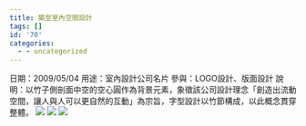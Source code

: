 ```yaml
---
title: 築至室內空間設計
tags: []
id: '70'
categories:
  - - uncategorized
---
```


日期：2009/05/04 用途：室內設計公司名片 參與：LOGO設計、版面設計 說明：以竹子側剖面中空的空心圓作為背景元素，象徵該公司設計理念「創造出流動空間，讓人與人可以更自然的互動」為宗旨，字型設計以竹節構成，以此概念貫穿整體。 ![](https://oberonlai.blog/wp-content/uploads/2010/10/zui-01.jpg) ![](https://oberonlai.blog/wp-content/uploads/2010/10/zui-02.jpg) ![](https://oberonlai.blog/wp-content/uploads/2010/10/zui-03.jpg)